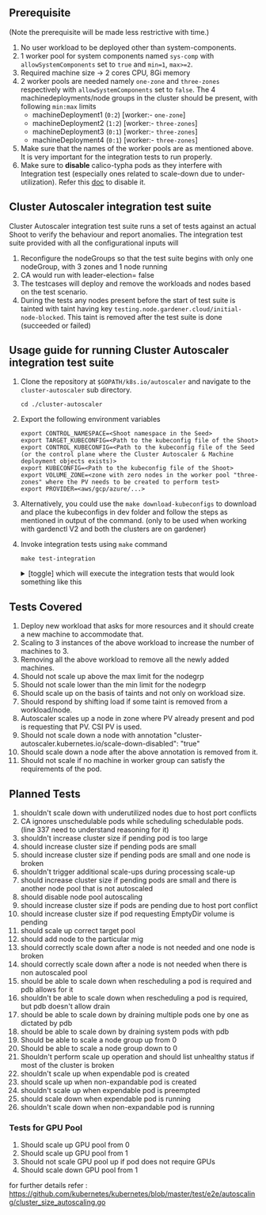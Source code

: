 ## Prerequisite
(Note the prerequisite will be made less restrictive with time.)

1. No user workload to be deployed other than system-components.
2. 1 worker pool for system components named `sys-comp` with `allowSystemComponents` set to `true` and `min=1`, `max>=2`.
3. Required machine size -> 2 cores CPU, 8Gi memory 
4. 2 worker pools are needed namely `one-zone` and `three-zones` respectively with `allowSystemComponents` set to `false`. The 4 machinedeployments/node groups in the cluster should be present, with following `min:max` limits
    - machineDeployment1 (`0:2`) [worker:- `one-zone`]
    - machineDeployment2 (`1:2`) [worker:- `three-zones`]
    - machineDeployment3 (`0:1`) [worker:- `three-zones`]
    - machineDeployment4 (`0:1`) [worker:- `three-zones`]
5. Make sure that the names of the worker pools are as mentioned above. It is very important for the integration tests to run properly.
6. Make sure to **disable** calico-typha pods as they interfere with Integration test (especially ones related to scale-down due to under-utilization). Refer this [doc](https://github.com/gardener/gardener-extension-networking-calico/blob/master/docs/usage-as-end-user.md#example-networkingconfig-manifest) to disable it. 

## Cluster Autoscaler integration test suite

Cluster Autoscaler integration test suite runs a set of tests against an actual Shoot to verify the behaviour and report anomalies. The integration test suite provided with all the configurational inputs will

1. Reconfigure the nodeGroups so that the test suite begins with only one nodeGroup, with 3 zones and 1 node running
2. CA would run with leader-election= false
3. The testcases will deploy and remove the workloads and nodes based on the test scenario. 
4. During the tests any nodes present before the start of test suite is tainted with taint  having key `testing.node.gardener.cloud/initial-node-blocked`. This taint is removed after the test suite is done (succeeded or failed)

## Usage guide for running Cluster Autoscaler integration test suite

1. Clone the repository at `$GOPATH/k8s.io/autoscaler` and navigate to the `cluster-autoscaler` sub directory. 
	```
	cd ./cluster-autoscaler
	```

2. Export the following environment variables
	```
	export CONTROL_NAMESPACE=<Shoot namespace in the Seed>
	export TARGET_KUBECONFIG=<Path to the kubeconfig file of the Shoot>
	export CONTROL_KUBECONFIG=<Path to the kubeconfig file of the Seed (or the control plane where the Cluster Autoscaler & Machine deployment objects exists)>
	export KUBECONFIG=<Path to the kubeconfig file of the Shoot>
	export VOLUME_ZONE=<zone with zero nodes in the worker pool "three-zones" where the PV needs to be created to perform test>
	export PROVIDER=<aws/gcp/azure/...>
	```
	
2. Alternatively, you could use the `make download-kubeconfigs` to download and place the kubeconfigs in dev folder and follow the steps as mentioned in output of the 			command. (only to be used when working with gardenctl V2 and both the clusters are on gardener)


3. Invoke integration tests using `make` command

	```
	make test-integration
	```

	<details>
		<summary>[toggle] which will execute the integration tests that would look something like this </summary>

		```bash
		make test-integration
		../.ci/local_integration_test
		Starting integration tests...
		Running Suite: Integration Suite
		================================
		Random Seed: 1642400803
		Will run 1 of 1 specs

		Scaling Cluster Autoscaler to 0 replicas
		STEP: Starting Cluster Autoscaler....
		Machine controllers test Trigger scale up by deploying new workload requesting more resources 
		should not lead to any errors and add 1 more node in target cluster
		$GOPATH/src/github.com/gardener/autoscaler/cluster-autoscaler/test/integration/integration_test.go:71
		STEP: Checking autoscaler process is running
		STEP: Adjusting the NodeGroups for the purpose of tests
		STEP: Deploying workload...
		STEP: Validating Scale up

		• [SLOW TEST:130.726 seconds]
		Machine controllers test
		$GOPATH/src/github.com/gardener/autoscaler/cluster-autoscaler/test/integration/integration_test.go:63
		Trigger scale up
		$GOPATH/src/github.com/gardener/autoscaler/cluster-autoscaler/test/integration/integration_test.go:69
			by deploying new workload requesting more resources
			$GOPATH/src/github.com/gardener/autoscaler/cluster-autoscaler/test/integration/integration_test.go:70
			should not lead to any errors and add 1 more node in target cluster
			$GOPATH/src/github.com/gardener/autoscaler/cluster-autoscaler/test/integration/integration_test.go:71
		------------------------------
		STEP: Waiting for scale down of nodes to 1

		Ran 1 of 1 Specs in 162.800 seconds
		SUCCESS! -- 1 Passed | 0 Failed | 0 Pending | 0 Skipped
		PASS

		Ginkgo ran 1 suite in 2m45.928186649s
		Test Suite Passed
		```

	</details>

## Tests Covered

1. Deploy new workload that asks for more resources and it should create a new machine to accommodate that.
2. Scaling to 3 instances of the above workload to increase the number of machines to 3.
3. Removing all the above workload to remove all the newly added machines.
4. Should not scale up above the max limit for the nodegrp
5. Should not scale lower than the min limit for the nodegrp
6. Should scale up on the basis of taints and not only on workload size.
7. Should respond by shifting load if some taint is removed from a workload/node.
8. Autoscaler scales up a node in zone where PV already present and pod is requesting that PV. CSI PV is used.
9. Should not scale down a node with  annotation "cluster-autoscaler.kubernetes.io/scale-down-disabled": "true"
10. Should scale down a node after the above annotation is removed from it.
11. Should not scale if no machine in worker group can satisfy the requirements of the pod.

## Planned Tests

1. shouldn't scale down with underutilized nodes due to host port conflicts
2. CA ignores unschedulable pods while scheduling schedulable pods. (line 337 need to understand reasoning for it)
3. shouldn't increase cluster size if pending pod is too large
4. should increase cluster size if pending pods are small
5. should increase cluster size if pending pods are small and one node is broken
6. shouldn't trigger additional scale-ups during processing scale-up
7. should increase cluster size if pending pods are small and there is another node pool that is not autoscaled
8. should disable node pool autoscaling 
9. should increase cluster size if pods are pending due to host port conflict
10. should increase cluster size if pod requesting EmptyDir volume is pending
11. should scale up correct target pool
12. should add node to the particular mig
13. should correctly scale down after a node is not needed and one node is broken
14. should correctly scale down after a node is not needed when there is non autoscaled pool
15. should be able to scale down when rescheduling a pod is required and pdb allows for it
16. shouldn't be able to scale down when rescheduling a pod is required, but pdb doesn't allow drain
17. should be able to scale down by draining multiple pods one by one as dictated by pdb
18. should be able to scale down by draining system pods with pdb
19. Should be able to scale a node group up from 0
20. Should be able to scale a node group down to 0
21. Shouldn't perform scale up operation and should list unhealthy status if most of the cluster is broken
22. shouldn't scale up when expendable pod is created 
23. should scale up when non-expandable pod is created
24. shouldn't scale up when expendable pod is preempted
25. should scale down when expendable pod is running 
26. shouldn't scale down when non-expandable pod is running

### Tests for GPU Pool

1. Should scale up GPU pool from 0
2. Should scale up GPU pool from 1
3. Should not scale GPU pool up if pod does not require GPUs
4. Should scale down GPU pool from 1

for further details refer : https://github.com/kubernetes/kubernetes/blob/master/test/e2e/autoscaling/cluster_size_autoscaling.go 
